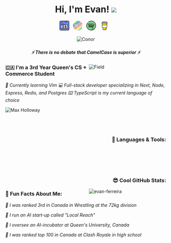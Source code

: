 <h1 align="center">Hi, I'm Evan!  <img src="https://media.giphy.com/media/hvRJCLFzcasrR4ia7z/giphy.gif" width="40px"></h1>
<p align='center'>
   <a href="https://www.linkedin.com/in/evan-ferreira/"><img height="30" src="https://raw.githubusercontent.com/8bithemant/8bithemant/master/linkedin.png?raw=true"></a>&nbsp;&nbsp;
<a href="https://devpost.com/evanjfer"><img height="30" src="https://raw.githubusercontent.com/8bithemant/8bithemant/master/devto.png?raw=true"></a>&nbsp;&nbsp;
<a href="https://open.spotify.com/user/mku9onqcrbdobr9a7ax34u4mn?si=0534748140954312"><img height="30" src="https://raw.githubusercontent.com/8bithemant/8bithemant/master/spotify.png?raw=true"></a>&nbsp;&nbsp;
 <a href="https://calendly.com/evanjfer/coffee-w-evan"><img height="30" src="https://raw.githubusercontent.com/8bithemant/8bithemant/master/coffee.jpg?raw=true"></a>&nbsp;&nbsp;
 </p>
 
<div align="center">
   <img align="center" src="https://github.com/Evan-Ferreira/Evan-Ferreira/assets/132397646/bcd5f940-4e22-43f6-b4e7-e055d793d8cf" alt="Conor" width="49%" />
</div>

<h3 align="center"> 
<!--   <img src="https://media.giphy.com/media/WUlplcMpOCEmTGBtBW/giphy.gif" alt="Laptop" width="40" /> Aspiring Software Engineer | Entrepreneur <img src="https://github.com/Evan-Ferreira/Evan-Ferreira/assets/132397646/c03449c4-3926-4aba-8bf6-bcdd2bbad94f" alt="Money" width="40" /> | Wrestler <img src="https://github.com/Evan-Ferreira/Evan-Ferreira/assets/132397646/ccab7769-9099-42e8-bd6e-f093ea42e6f1" alt="Field" width="40" /> -->

</h3>
 <h5 align="center">
   <i>⚡️ There is no debate that CamelCase is superior ⚡️</i>
</h5>

<img align="right" src="https://github.com/Evan-Ferreira/Evan-Ferreira/assets/132397646/c198173f-7f2c-48ad-a961-3caa918017a3" alt="Field" width="48%" />
<p width=49%">
   <h3 align="left">🇨🇦 I'm a 3rd Year Queen's CS + Commerce Student</h3>
</p>

<p width=48%">
   <i>
🤖 Currently learning Vim
💻 Full-stack developer specializing in Next, Node, Express, Redis, and Postgres
⌨️ TypeScript is my current language of choice
   </i>
</p>

<img align="left" src="https://github.com/Evan-Ferreira/Evan-Ferreira/assets/132397646/a7b818ef-e771-454e-bbc8-83dab6d40c24" alt="Max Holloway" width="48%" />

<br>
</br>
<br>
</br>

<h3 align="right">💬 Languages & Tools:</h3>
<img align="right" src="https://skillicons.dev/icons?i=py,java,javascript,typescript,nodejs,express,react,mongodb,mysql,tensorflow,opencv,pytorch,bash,figma,git,raspberrypi&perline=8" alt="" width="48%"/>

<br>
</br>
<br>
</br>

<h3 align="right">😎 Cool GitHub Stats:</h3>
<img align="right" src="https://github-readme-stats.vercel.app/api?username=evan-ferreira&show_icons=true&locale=en" alt="evan-ferreira" width="48%" />

<p align="left">
<h3 align="left">🚀 Fun Facts About Me:</h3>
<i>
<p align="left">
🤼 I was ranked 3rd in Canada in Wrestling at the 72kg division
</p>  
<p align="left">
🤖 I run an AI start-up called "Local Reach"
</p>  
<p align="left"> 
🔭 I oversee an AI-incubator at Queen's University, Canada
</p>  
<p align="left">
👑 I was ranked top 100 in Canada at Clash Royale in high school
</p>  
</i>
</p>
